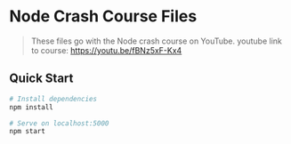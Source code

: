 # Node Crash Course Files

> These files go with the Node crash course on YouTube.
youtube link to course: https://youtu.be/fBNz5xF-Kx4

## Quick Start

```bash
# Install dependencies
npm install

# Serve on localhost:5000
npm start
```
